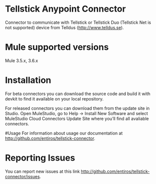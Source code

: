 # Tellstick Anypoint Connector
Connector to communicate with Tellstick or Tellstick Duo (Tellstick Net is not supported) device from Telldus (http://www.telldus.se).

# Mule supported versions
Mule 3.5.x, 3.6.x

# Installation 
For beta connectors you can download the source code and build it with devkit to find it available on your local repository.

For released connectors you can download them from the update site in Studio. 
Open MuleStudio, go to Help → Install New Software and select MuleStudio Cloud Connectors Update Site where you’ll find all avaliable connectors.

#Usage
For information about usage our documentation at http://github.com/entiros/tellstick-connector.

# Reporting Issues
You can report new issues at this link http://github.com/entiros/tellstick-connector/issues.